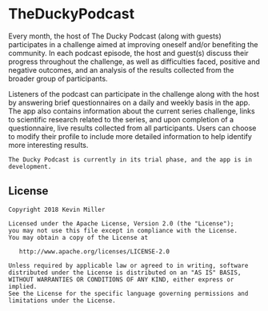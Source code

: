 # TheDuckyPodcast

Every month, the host of The Ducky Podcast (along with guests) participates in a challenge aimed at improving oneself and/or benefiting the community. In each podcast episode, the host and guest(s) discuss their progress throughout the challenge, as well as difficulties faced, positive and negative outcomes, and an analysis of the results collected from the broader group of participants.

Listeners of the podcast can participate in the challenge along with the host by answering brief questionnaires on a daily and weekly basis in the app. The app also contains information about the current series challenge, links to scientific research related to the series, and upon completion of a questionnaire, live results collected from all participants. Users can choose to modify their profile to include more detailed information to help identify more interesting results.
   
    The Ducky Podcast is currently in its trial phase, and the app is in development.
   
License
-------

    Copyright 2018 Kevin Miller
    
    Licensed under the Apache License, Version 2.0 (the "License");
    you may not use this file except in compliance with the License.
    You may obtain a copy of the License at
    
       http://www.apache.org/licenses/LICENSE-2.0
    
    Unless required by applicable law or agreed to in writing, software
    distributed under the License is distributed on an "AS IS" BASIS,
    WITHOUT WARRANTIES OR CONDITIONS OF ANY KIND, either express or implied.
    See the License for the specific language governing permissions and
    limitations under the License.
